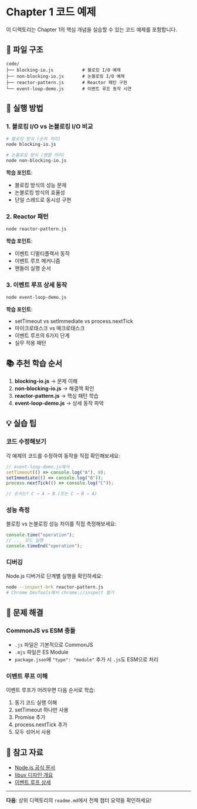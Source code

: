 # Chapter 1 코드 예제

이 디렉토리는 Chapter 1의 핵심 개념을 실습할 수 있는 코드 예제를 포함합니다.

## 📁 파일 구조

```
code/
├── blocking-io.js           # 블로킹 I/O 예제
├── non-blocking-io.js       # 논블로킹 I/O 예제
├── reactor-pattern.js       # Reactor 패턴 구현
└── event-loop-demo.js       # 이벤트 루프 동작 시연
```

## 🚀 실행 방법

### 1. 블로킹 I/O vs 논블로킹 I/O 비교

```bash
# 블로킹 방식 (순차 처리)
node blocking-io.js

# 논블로킹 방식 (병렬 처리)
node non-blocking-io.js
```

**학습 포인트**:

- 블로킹 방식의 성능 문제
- 논블로킹 방식의 효율성
- 단일 스레드로 동시성 구현

### 2. Reactor 패턴

```bash
node reactor-pattern.js
```

**학습 포인트**:

- 이벤트 디멀티플렉서 동작
- 이벤트 루프 메커니즘
- 핸들러 실행 순서

### 3. 이벤트 루프 상세 동작

```bash
node event-loop-demo.js
```

**학습 포인트**:

- setTimeout vs setImmediate vs process.nextTick
- 마이크로태스크 vs 매크로태스크
- 이벤트 루프의 6가지 단계
- 실무 적용 패턴


## 📚 추천 학습 순서

1. **blocking-io.js** → 문제 이해
2. **non-blocking-io.js** → 해결책 확인
3. **reactor-pattern.js** → 핵심 패턴 학습
4. **event-loop-demo.js** → 상세 동작 파악

## 💡 실습 팁

### 코드 수정해보기

각 예제의 코드를 수정하여 동작을 직접 확인해보세요:

```javascript
// event-loop-demo.js에서
setTimeout(() => console.log("A"), 0);
setImmediate(() => console.log("B"));
process.nextTick(() => console.log("C"));

// 순서는? C → A → B (또는 C → B → A)
```

### 성능 측정

블로킹 vs 논블로킹 성능 차이를 직접 측정해보세요:

```javascript
console.time("operation");
// ... 코드 실행
console.timeEnd("operation");
```

### 디버깅

Node.js 디버거로 단계별 실행을 확인하세요:

```bash
node --inspect-brk reactor-pattern.js
# Chrome DevTools에서 chrome://inspect 열기
```

## 🔧 문제 해결

### CommonJS vs ESM 충돌

- `.js` 파일은 기본적으로 CommonJS
- `.mjs` 파일은 ES Module
- `package.json`에 `"type": "module"` 추가 시 `.js`도 ESM으로 처리

### 이벤트 루프 이해

이벤트 루프가 어려우면 다음 순서로 학습:

1. 동기 코드 실행 이해
2. setTimeout 하나만 사용
3. Promise 추가
4. process.nextTick 추가
5. 모두 섞어서 사용

## 📖 참고 자료

- [Node.js 공식 문서](https://nodejs.org/en/docs/)
- [libuv 디자인 개요](http://docs.libuv.org/en/v1.x/design.html)
- [이벤트 루프 상세](https://nodejs.org/en/docs/guides/event-loop-timers-and-nexttick/)

---

**다음**: 상위 디렉토리의 `readme.md`에서 전체 챕터 요약을 확인하세요!
